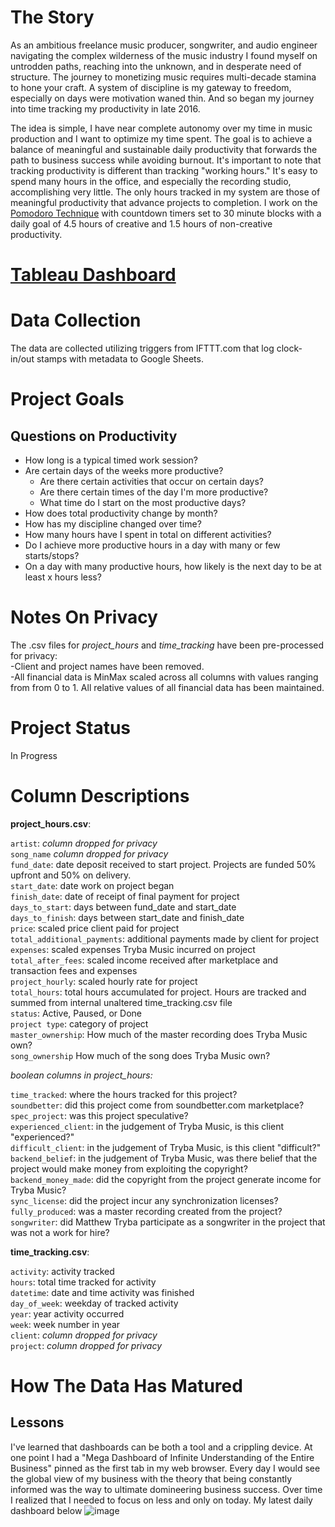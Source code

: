 # The Story
As an ambitious freelance music producer, songwriter, and audio engineer navigating the complex wilderness of the music industry I found myself on untrodden paths, reaching into the unknown, and in desperate need of structure. The journey to monetizing music requires multi-decade stamina to hone your craft. A system of discipline is my gateway to freedom, especially on days were motivation waned thin. And so began my journey into time tracking my productivity in late 2016.  

The idea is simple, I have near complete autonomy over my time in music production and I want to optimize my time spent. The goal is to achieve a balance of meaningful and sustainable daily productivity that forwards the path to business success while avoiding burnout. It's important to note that tracking productivity is different than tracking "working hours." It's easy to spend many hours in the office, and especially the recording studio, accomplishing very little. The only hours tracked in my system are those of meaningful productivity that advance projects to completion. I work on the [Pomodoro Technique](https://en.wikipedia.org/wiki/Pomodoro_Technique) with countdown timers set to 30 minute blocks with a daily goal of 4.5 hours of creative and 1.5 hours of non-creative productivity.

# [Tableau Dashboard](https://public.tableau.com/app/profile/matthew.tryba/viz/PortfolioProject-TimeTrackingAnalysis/Dashboard1)


# Data Collection

The data are collected utilizing triggers from IFTTT.com that log clock-in/out stamps with metadata to Google Sheets. 

# Project Goals
## Questions on Productivity
- How long is a typical timed work session?
- Are certain days of the weeks more productive?
  - Are there certain activities that occur on certain days?
  - Are there certain times of the day I'm more productive?
  - What time do I start on the most productive days?
- How does total productivity change by month?
- How has my discipline changed over time?
- How many hours have I spent in total on different activities?
- Do I achieve more productive hours in a day with many or few starts/stops?
- On a day with many productive hours, how likely is the next day to be at least x hours less?

# Notes On Privacy
The .csv files for *project_hours* and *time_tracking* have been pre-processed for privacy:  
-Client and project names have been removed.  
-All financial data is MinMax scaled across all columns with values ranging from from 0 to 1. All relative values of all financial data has been maintained. 

# Project Status
In Progress

# Column Descriptions
**project_hours.csv**:  

`artist`: *column dropped for privacy*  
`song_name` *column dropped for privacy*  
`fund_date`: date deposit received to start project. Projects are funded 50% upfront and 50% on delivery.  
`start_date`: date work on project began  
`finish_date`: date of receipt of final payment for project  
`days_to_start`: days between fund_date and start_date  
`days_to_finish`: days between start_date and finish_date  
`price`: scaled price client paid for project  
`total_additional_payments`: additional payments made by client for project  
`expenses`: scaled expenses Tryba Music incurred on project  
`total_after_fees`: scaled income received after marketplace and transaction fees and expenses  
`project_hourly`: scaled hourly rate for project  
`total_hours`: total hours accumulated for project. Hours are tracked and summed from internal unaltered time_tracking.csv file  
`status`: Active, Paused, or Done  
`project type`:  category of project  
`master_ownership`: How much of the master recording does Tryba Music own?  
`song_ownership` How much of the song does Tryba Music own?  

*boolean columns in project_hours:*  

`time_tracked`: where the hours tracked for this project?  
`soundbetter`: did this project come from soundbetter.com marketplace?  
`spec_project`: was this project speculative?  
`experienced_client`: in the judgement of Tryba Music, is this client "experienced?"  
`difficult_client`: in the judgement of Tryba Music, is this client "difficult?"  
`backend_belief`: in the judgement of Tryba Music, was there belief that the project would make money from exploiting the copyright?  
`backend_money_made`: did the copyright from the project generate income for Tryba Music?  
`sync_license`: did the project incur any synchronization licenses?  
`fully_produced`: was a master recording created from the project?  
`songwriter`: did Matthew Tryba participate as a songwriter in the project that was not a work for hire?  

**time_tracking.csv**:  

`activity`: activity tracked  
`hours`: total time tracked for activity  
`datetime`: date and time activity was finished  
`day_of_week`: weekday of tracked activity  
`year`: year activity occurred  
`week`: week number in year  
`client`: *column dropped for privacy*  
`project`: *column dropped for privacy*  

# How The Data Has Matured
## Lessons

I've learned that dashboards can be both a tool and a crippling device. At one point I had a "Mega Dashboard of Infinite Understanding of the Entire Business" pinned as the first tab in my web browser. Every day I would see the global view of my business with the theory that being constantly informed was the way to ultimate domineering business success. Over time I realized that I needed to focus on less and only on today. My latest daily dashboard below ![image](Visualizations/)